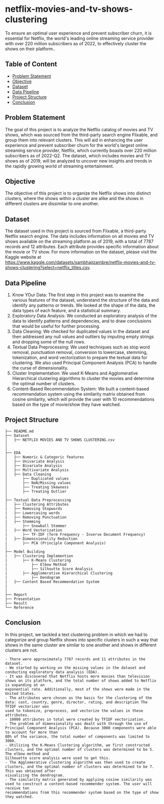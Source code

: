 # netflix-movies-and-tv-shows-clustering
To ensure an optimal user experience and prevent subscriber churn, it is essential for Netflix, the world's leading online streaming service provider with over 220 million subscribers as of 2022, to effectively cluster the shows on their platform..

## Table of Content
  * [Problem Statement](#problem-statement)
  * [Objective](#objective)
  * [Dataset](#dataset)
  * [Data Pipeline](#data-pipeline)
  * [Project Structure](#project-structure)
  * [Conclusion](#conclusion)
  
  
## Problem Statement
  The goal of this project is to analyze the Netflix catalog of movies and TV shows, which was sourced from the third-party search engine Flixable, and group them 
  into relevant clusters. This will aid in enhancing the user experience and prevent subscriber churn for the world's largest online streaming service provider, 
  Netflix, which currently boasts over 220 million subscribers as of 2022-Q2. The dataset, which includes movies and TV shows as of 2019, will be analyzed to uncover 
  new insights and trends in the rapidly growing world of streaming entertainment.
  
## Objective
  The objective of this project is to organize the Netflix shows into distinct clusters, where the shows within a cluster are alike and the shows in different 
  clusters are dissimilar to one another.
  
  
## Dataset
  The dataset used in this project is sourced from Flixable, a third-party Netflix search engine. The data includes information on all movies and TV shows available 
  on   the streaming platform as of 2019, with a total of 7787 records and 12 attributes. Each attribute provides specific information about the movie or TV show. 
  For more information on the dataset, please visit the Kaggle website at https://www.kaggle.com/datasets/sambhajizambre/netflix-movies-and-tv-shows-clustering?select=netflix_titles.csv.
  
  
## Data Pipeline
  1. Know YOur Data:
       The first step in this project was to examine the various features of the dataset, understand the structure of the data and identify any patterns or trends. 
       We looked at the shape of the data, the data types of each feature, and a statistical summary.
  2. Exploratory Data Analysis:
       We conducted an exploratory analysis of the data to identify patterns and dependencies, and to draw conclusions that would be useful for further processing.
  3. Data Cleaning:
       We checked for duplicated values in the dataset and then addressed any null values and outliers by imputing empty strings and dropping some of the null rows.
  4. Textual Data Preprocessing:
       We used techniques such as stop word removal, punctuation removal, conversion to lowercase, stemming, tokenization, and word vectorization to prepare the 
       textual data for clustering. We also used Principal Component Analysis (PCA) to handle the curse of dimensionality.
  5. Cluster Implementation:
       We used K-Means and Agglomerative Hierarchical clustering algorithms to cluster the movies and determine the optimal number of clusters.
  6. Content-Based Recommendation System:
       We built a content-based recommendation system using the similarity matrix obtained from cosine similarity, which will provide the user with 10 
       recommendations based on the type of movie/show they have watched.
  
  
## Project Structure
```
├── README.md
├── Dataset 
│   ├── NETFLIX MOVIES AND TV SHOWS CLUSTERING.csv
│
│
├── EDA
│   ├── Numeric & Categoric features
│   ├── Univariate Analysis
│   ├── Bivariate Analysis
│   ├── Multivariate Analysis
│   ├── Data Cleaning
│       ├── Duplicated values
│       ├── NaN/Missing values
│       ├── Treating Skewness
│       ├── Treating Outlier 
│
├── Textual Data Preprocessing
│   ├── Clustering Attributes
|   ├── Removing Stopwords
|   ├── Lowercasing words
|   ├── Removing Punctuation
|   ├── Stemming
│       ├── Snowball Stemmer
|   ├── Word Vectorization
|       ├── TF-IDF (Term Frequency - Inverse Document Frequency)
|   ├── Dimenssionality Reduction
|       ├── PCA (Principle Component Analysis)
│
├── Model Building
|   ├── Clustering Implemention
|       ├── K-Means Clustering
|           ├── Elbow Method
|           ├── Silhoutte Score Analysis
|       ├── Agglomerative Hierarchical Clustering
|           ├── Dendogram
|   ├── Content Based Recommendation System
|
│   
├── Report
├── Presentation
├── Result
└── Reference
```


## Conclusion
In this project, we tackled a text clustering problem in which we had to categorize and group Netflix shows into specific clusters in such a way that shows in the same cluster are similar to one another and shows in different clusters are not.

    - There were approximately 7787 records and 11 attributes in the dataset.
    - We started by working on the missing values in the dataset and conducting exploratory data analysis (EDA).
    - It was discovered that Netflix hosts more movies than television shows on its platform, and the total number of shows added to Netflix is expanding at an 
    exponential rate. Additionally, most of the shows were made in the United States.
    - The attributes were chosen as the basis for the clustering of the data: cast, country, genre, director, rating, and description The TFIDF vectorizer was 
    used to tokenize, preprocess, and vectorize the values in these attributes.
    - 10000 attributes in total were created by TFIDF vectorization.
    - The problem of dimensionality was dealt with through the use of Principal Component Analysis (PCA). Because 3000 components were able to account for more than 
    80% of the variance, the total number of components was limited to 3000.
    - Utilizing the K-Means Clustering algorithm, we first constructed clusters, and the optimal number of clusters was determined to be 5. The elbow method and 
    Silhouette score analysis were used to get this.
    - The Agglomerative clustering algorithm was then used to create clusters, and the optimal number of clusters was determined to be 7. This was obtained after 
    visualizing the dendrogram.
    - The similarity matrix generated by applying cosine similarity was used to construct a content-based recommender system. The user will receive ten 
    recommendations from this recommender system based on the type of show they watched.
    
